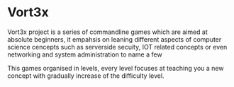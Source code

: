 # Vort3x

Vort3x project is a series of commandline games which are aimed at absolute beginners, it empahsis on leaning different aspects of computer science cencepts such as serverside secuity, IOT related concepts or even networking and system administration to name a few

This games organised in levels, every level focuses at teaching you a new concept with gradually increase of the difficulty level.
